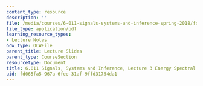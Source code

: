 ```yaml
---
content_type: resource
description: ''
file: /media/courses/6-011-signals-systems-and-inference-spring-2018/fd065fa5967a6fee31af9ffd31754da1_MIT6_011S18lec3.pdf
file_type: application/pdf
learning_resource_types:
- Lecture Notes
ocw_type: OCWFile
parent_title: Lecture Slides
parent_type: CourseSection
resourcetype: Document
title: 6.011 Signals, Systems and Inference, Lecture 3 Energy Spectral Density
uid: fd065fa5-967a-6fee-31af-9ffd31754da1
---
```

